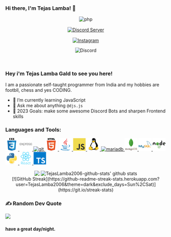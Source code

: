 ### Hi there, I'm Tejas Lamba! 👋
<p align="center"> <img src="https://komarev.com/ghpvc/?username=TejasLamba2006" alt="php" /> </p>
<p align='center'> <a href="https://tejaslamba.xyz/">
  <img align="center" alt="Discord Server" width="32px" src="https://cdn.jsdelivr.net/npm/simple-icons@v3/icons/discord.svg" />
</a> </p>
<p align='center'> <a href="https://www.instagram.com/the_tejas_lamba/">
  <img align="center" alt="Instagram" width="32px" src="https://upload.wikimedia.org/wikipedia/commons/thumb/e/e7/Instagram_logo_2016.svg/768px-Instagram_logo_2016.svg.png" />
</a> </p>

<p align="center"> <img src="https://discord.c99.nl/widget/theme-3/768522270531780681.png" alt="Discord" /> </p>
 
<br />

### Hey i'm Tejas Lamba Gald to see you here! &nbsp;

I am a passionate self-taught programmer from India and my hobbies are footbll, chess and yes CODING.
 - 🌱 I’m currently learning JavaScript
- 💬 Ask me about anything `@djs.js`
- 🥅 2023 Goals: make some awesome Discord Bots and sharpen Frontend skills

<h3 align="left">Languages and Tools:</h3>
<p align="left"> <a href="https://www.w3schools.com/css/" target="_blank" rel="noreferrer"> <img src="https://raw.githubusercontent.com/devicons/devicon/master/icons/css3/css3-original-wordmark.svg" alt="css3" width="40" height="40"/> </a> <a href="https://expressjs.com" target="_blank" rel="noreferrer"> <img src="https://raw.githubusercontent.com/devicons/devicon/master/icons/express/express-original-wordmark.svg" alt="express" width="40" height="40"/> </a> <a href="https://git-scm.com/" target="_blank" rel="noreferrer"> <img src="https://www.vectorlogo.zone/logos/git-scm/git-scm-icon.svg" alt="git" width="40" height="40"/> </a> <a href="https://www.w3.org/html/" target="_blank" rel="noreferrer"> <img src="https://raw.githubusercontent.com/devicons/devicon/master/icons/html5/html5-original-wordmark.svg" alt="html5" width="40" height="40"/> </a> <a href="https://www.java.com" target="_blank" rel="noreferrer"> <img src="https://raw.githubusercontent.com/devicons/devicon/master/icons/java/java-original.svg" alt="java" width="40" height="40"/> </a> <a href="https://developer.mozilla.org/en-US/docs/Web/JavaScript" target="_blank" rel="noreferrer"> <img src="https://raw.githubusercontent.com/devicons/devicon/master/icons/javascript/javascript-original.svg" alt="javascript" width="40" height="40"/> </a> <a href="https://www.linux.org/" target="_blank" rel="noreferrer"> <img src="https://raw.githubusercontent.com/devicons/devicon/master/icons/linux/linux-original.svg" alt="linux" width="40" height="40"/> </a> <a href="https://mariadb.org/" target="_blank" rel="noreferrer"> <img src="https://www.vectorlogo.zone/logos/mariadb/mariadb-icon.svg" alt="mariadb" width="40" height="40"/> </a> <a href="https://www.mongodb.com/" target="_blank" rel="noreferrer"> <img src="https://raw.githubusercontent.com/devicons/devicon/master/icons/mongodb/mongodb-original-wordmark.svg" alt="mongodb" width="40" height="40"/> </a> <a href="https://www.mysql.com/" target="_blank" rel="noreferrer"> <img src="https://raw.githubusercontent.com/devicons/devicon/master/icons/mysql/mysql-original-wordmark.svg" alt="mysql" width="40" height="40"/> </a> <a href="https://nodejs.org" target="_blank" rel="noreferrer"> <img src="https://raw.githubusercontent.com/devicons/devicon/master/icons/nodejs/nodejs-original-wordmark.svg" alt="nodejs" width="40" height="40"/> </a> <a href="https://www.python.org" target="_blank" rel="noreferrer"> <img src="https://raw.githubusercontent.com/devicons/devicon/master/icons/python/python-original.svg" alt="python" width="40" height="40"/> </a> <a href="https://reactjs.org/" target="_blank" rel="noreferrer"> <img src="https://raw.githubusercontent.com/devicons/devicon/master/icons/react/react-original-wordmark.svg" alt="react" width="40" height="40"/> </a> <a href="https://www.typescriptlang.org/" target="_blank" rel="noreferrer"> <img src="https://raw.githubusercontent.com/devicons/devicon/master/icons/typescript/typescript-original.svg" alt="typescript" width="40" height="40"/> </a> </p>
 

<p align="center">
  <img align="center" src="https://github-readme-stats.vercel.app/api/top-langs/?username=TejasLamba2006&show_icons=true&layout=compact&hide_border=true&theme=dark" />
  <img align="center" src="https://github-readme-stats.vercel.app/api?username=TejasLamba2006&show_icons=true&theme=dark&line_height=21" alt="TejasLamba2006-github-stats' github stats"/>
  <br>
  [![GitHub Streak](https://github-readme-streak-stats.herokuapp.com?user=TejasLamba2006&theme=dark&exclude_days=Sun%2CSat)](https://git.io/streak-stats)
 
 ### ✍️ Random Dev Quote 
 ![](https://quotes-github-readme.vercel.app/api?type=horizontal&theme=radical)

#### have a great day/night.

